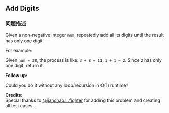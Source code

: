 ## Add Digits  
### 问题描述

Given a non-negative integer `num`, repeatedly add all its digits until the result has only one digit. 



For example:



Given `num = 38`, the process is like: `3 + 8 = 11`, `1 + 1 = 2`. Since `2` has only one digit, return it.


**Follow up:**<br>
Could you do it without any loop/recursion in O(1) runtime?


**Credits:**<br />Special thanks to [@jianchao.li.fighter](https://leetcode.com/discuss/user/jianchao.li.fighter) for adding this problem and creating all test cases.
